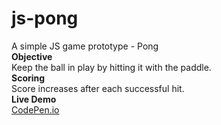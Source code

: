 # js-pong
A simple JS game prototype - Pong
<br />
**Objective**\
Keep the ball in play by hitting it with the paddle.
<br />
**Scoring**\
Score increases after each successful hit.
<br />
**Live Demo**\
[CodePen.io](https://codepen.io/orestis-tanis/pen/oNgWqLZ)
